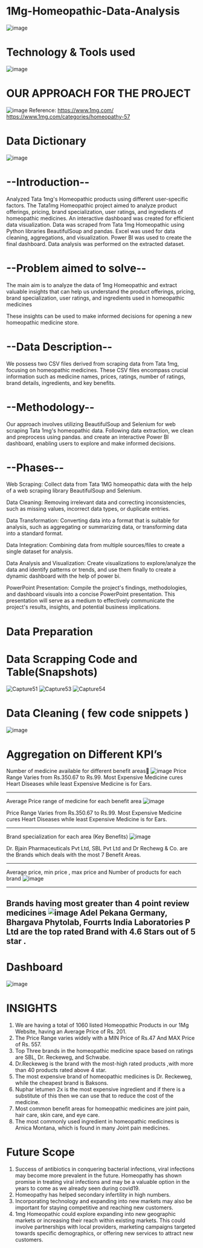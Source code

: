# 1Mg-Homeopathic-Data-Analysis
![image](https://github.com/Sudhansu352010/1Mg-Homeopathic-Data-Analysis/assets/131376814/6dd2a233-22ce-4678-b4dd-23a80c07bfcd)





# Technology & Tools  used
![image](https://github.com/Sudhansu352010/1Mg-Homeopathic-Data-Analysis/assets/131376814/1d4cac22-bcd3-4990-b918-d739138c9396)

# OUR APPROACH FOR THE PROJECT
![image](https://github.com/Sudhansu352010/1Mg-Homeopathic-Data-Analysis/assets/131376814/6df3e5be-7baa-40ee-b9c1-a66085e9b7fd)
Reference:
https://www.1mg.com/
https://www.1mg.com/categories/homeopathy-57

# Data Dictionary
![image](https://github.com/Sudhansu352010/1Mg-Homeopathic-Data-Analysis/assets/131376814/6d300e45-3c74-48e4-9ff9-62b925c92163)




# --Introduction--

Analyzed Tata 1mg's Homeopathic products using different user-specific factors. The Tata1mg Homeopathic project aimed to analyze product offerings, pricing, brand specialization, user ratings, and ingredients of homeopathic medicines. An interactive dashboard was created for efficient data visualization. Data was scraped from Tata 1mg Homeopathic using Python libraries BeautifulSoup and pandas. Excel was used for data cleaning, aggregations, and visualization. Power BI was used to create the final dashboard. Data analysis was performed on the extracted dataset.

# --Problem aimed to solve--

The main aim is to analyze the data of 1mg Homeopathic and extract valuable insights that can help us understand the product offerings, pricing, brand specialization, user ratings, and ingredients used in homeopathic medicines

These insights can be used to make informed decisions for opening a new homeopathic medicine store.

# --Data Description--
We possess two CSV files derived from scraping data from Tata 1mg, focusing on homeopathic medicines. These CSV files encompass crucial information such as medicine names, prices, ratings, number of ratings, brand details, ingredients, and key benefits.

# --Methodology--

Our approach involves utilizing BeautifulSoup and Selenium for web scraping Tata 1mg's homeopathic data. Following data extraction, we clean and preprocess using pandas. and create an interactive Power BI dashboard, enabling users to explore and make informed decisions.

# --Phases--

Web Scraping: Collect data from Tata 1MG homeopathic data with the help of a web scraping library BeautifulSoup and  Selenium.

Data Cleaning: Removing irrelevant data and correcting inconsistencies, such as missing values, incorrect data types, or duplicate entries.

Data Transformation: Converting data into a format that is suitable for analysis, such as aggregating or summarizing data, or transforming data into a standard format.

Data Integration: Combining data from multiple sources/files to create a single dataset for analysis.

Data Analysis and Visualization: Create visualizations to explore/analyze the data and identify patterns or trends, and use them finally to create a dynamic dashboard with the help of power bi.

PowerPoint Presentation: Compile the project's findings, methodologies, and dashboard visuals into a concise PowerPoint presentation. This presentation will serve as a medium to effectively communicate the project's results, insights, and potential business implications.







# Data Preparation

# Data Scrapping Code and Table(Snapshots)
![Capture51](https://github.com/Ashraf7474/1Mg-Homeopathic-Data-Analysis/assets/131772000/af763054-ec92-49c4-91fc-2dbdf7b63e77)
![Capture53](https://github.com/Ashraf7474/1Mg-Homeopathic-Data-Analysis/assets/131772000/148664cf-a5be-4568-bf19-645f4d7ab399)
![Capture54](https://github.com/Ashraf7474/1Mg-Homeopathic-Data-Analysis/assets/131772000/76cd244f-cf86-4e61-acf2-b57dd9c6a38a)






# Data Cleaning ( few code snippets )
![image](https://github.com/Sudhansu352010/1Mg-Homeopathic-Data-Analysis/assets/131376814/b3296b1f-0317-431d-8d3a-8247238ecd11)

# Aggregation on Different KPI’s
Number of medicine available for different benefit areas
![image](https://github.com/Sudhansu352010/1Mg-Homeopathic-Data-Analysis/assets/131376814/b397fd6a-a8fa-461a-8fb6-9e6ae0a604d9)
Price Range Varies from Rs.350.67 to Rs.99. Most Expensive Medicine cures Heart Diseases while least Expensive Medicine is for Ears.

----------------------------------------------------------------------------------------------------------------------------------
Average Price range of medicine for each benefit area
![image](https://github.com/Sudhansu352010/1Mg-Homeopathic-Data-Analysis/assets/131376814/08197868-7438-42e6-a0e3-89e63c64ad35)

Price Range Varies from Rs.350.67 to Rs.99. Most Expensive Medicine cures Heart Diseases while least Expensive Medicine is for Ears.

-----------------------------------------------------------------------------------------------------------------------------------
Brand specialization for each area (Key Benefits)
![image](https://github.com/Sudhansu352010/1Mg-Homeopathic-Data-Analysis/assets/131376814/afcf4c52-0fd8-4def-bb97-48dd2b8a6d89)

Dr. Bjain Pharmaceuticals Pvt Ltd, SBL Pvt Ltd and Dr Rechewg & Co. are the Brands which deals with the most 7 Benefit Areas.

-----------------------------------------------------------------------------------------------------------------------------------
Average price, min price , max price and Number of products for each brand
![image](https://github.com/Sudhansu352010/1Mg-Homeopathic-Data-Analysis/assets/131376814/d733ea72-d59b-4951-ab12-ec1a2c88de68)

-----------------------------------------------------------------------------------------------------------------------------------
Brands having most greater than 4 point review medicines
![image](https://github.com/Sudhansu352010/1Mg-Homeopathic-Data-Analysis/assets/131376814/a7f88d56-202b-40f9-93f0-eed99f341e86)
Adel Pekana Germany, Bhargava Phytolab, Fourrts India Laboratories P Ltd are the top rated Brand with 4.6 Stars out of 5 star .
------------------------------------------------------------------------------------------------------------------------------------


# Dashboard
![image](https://github.com/Sudhansu352010/1Mg-Homeopathic-Data-Analysis/assets/131376814/a0c3b4f2-6fbf-4d64-afc9-e0cd8a0db4bf)

# INSIGHTS
1. We are having a total of 1060 listed Homeopathic Products in our 1Mg Website, having an Average Price of Rs. 201.
2. The Price Range varies widely with a MIN Price of Rs.47 And MAX Price of Rs. 557.
3. Top Three brands in the homeopathic medicine space based on ratings are SBL, Dr. Reckeweg, and Schwabe.
4. Dr.Reckeweg is the brand with the most-high rated products ,with more than 40 products rated above 4 star.
5. The most expensive brand of homeopathic medicines is Dr. Reckeweg, while the cheapest brand is Baksons.
6. Nuphar letumen 2x is the most expensive ingredient and if there is a substitute of this then we can use that to reduce the cost of the medicine.
7. Most common benefit areas for homeopathic medicines are joint pain, hair care, skin care, and eye care. 
8. The most commonly used ingredient in homeopathic medicines is Arnica Montana, which is found in many Joint pain medicines.

# Future Scope 
1. Success of antibiotics in conquering bacterial infections, viral infections may become more prevalent in the future. Homeopathy has shown promise in treating viral infections and may be a valuable option in the years to come as we already seen during covid19.
2. Homeopathy has helped secondary infertility in high numbers.
3. Incorporating technology and expanding into new markets may also be important for staying competitive and reaching new customers. 
4. 1mg Homeopathic could explore expanding into new geographic markets or increasing their reach within existing markets. This could involve partnerships with local providers, marketing campaigns targeted towards specific demographics, or offering new services to attract new customers.



